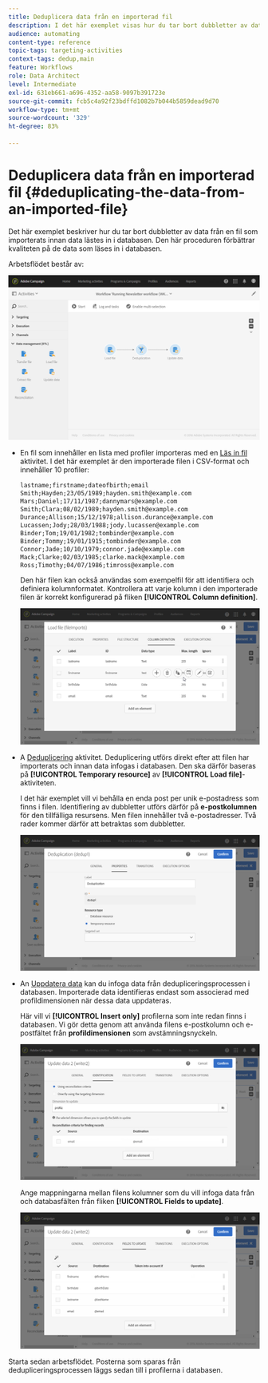 ```yaml
---
title: Deduplicera data från en importerad fil
description: I det här exemplet visas hur du tar bort dubbletter av data från en fil som importerats innan data lästes in i databasen.
audience: automating
content-type: reference
topic-tags: targeting-activities
context-tags: dedup,main
feature: Workflows
role: Data Architect
level: Intermediate
exl-id: 631eb661-a696-4352-aa58-9097b391723e
source-git-commit: fcb5c4a92f23bdffd1082b7b044b5859dead9d70
workflow-type: tm+mt
source-wordcount: '329'
ht-degree: 83%

---
```


# Deduplicera data från en importerad fil {#deduplicating-the-data-from-an-imported-file}

Det här exemplet beskriver hur du tar bort dubbletter av data från en fil som importerats innan data lästes in i databasen. Den här proceduren förbättrar kvaliteten på de data som läses in i databasen.

Arbetsflödet består av:

![](assets/deduplication_example2_workflow.png)

* En fil som innehåller en lista med profiler importeras med en [Läs in fil](../../automating/using/load-file.md) aktivitet. I det här exemplet är den importerade filen i CSV-format och innehåller 10 profiler:

  ```
  lastname;firstname;dateofbirth;email
  Smith;Hayden;23/05/1989;hayden.smith@example.com
  Mars;Daniel;17/11/1987;dannymars@example.com
  Smith;Clara;08/02/1989;hayden.smith@example.com
  Durance;Allison;15/12/1978;allison.durance@example.com
  Lucassen;Jody;28/03/1988;jody.lucassen@example.com
  Binder;Tom;19/01/1982;tombinder@example.com
  Binder;Tommy;19/01/1915;tombinder@example.com
  Connor;Jade;10/10/1979;connor.jade@example.com
  Mack;Clarke;02/03/1985;clarke.mack@example.com
  Ross;Timothy;04/07/1986;timross@example.com
  ```

  Den här filen kan också användas som exempelfil för att identifiera och definiera kolumnformatet. Kontrollera att varje kolumn i den importerade filen är korrekt konfigurerad på fliken **[!UICONTROL Column definition]**.

  ![](assets/deduplication_example2_fileloading.png)

* A [Deduplicering](../../automating/using/deduplication.md) aktivitet. Deduplicering utförs direkt efter att filen har importerats och innan data infogas i databasen. Den ska därför baseras på **[!UICONTROL Temporary resource]** av **[!UICONTROL Load file]**-aktiviteten.

  I det här exemplet vill vi behålla en enda post per unik e-postadress som finns i filen. Identifiering av dubbletter utförs därför på **e-postkolumnen** för den tillfälliga resursens. Men filen innehåller två e-postadresser. Två rader kommer därför att betraktas som dubbletter.

  ![](assets/deduplication_example2_dedup.png)

* An [Uppdatera data](../../automating/using/update-data.md) kan du infoga data från dedupliceringsprocessen i databasen. Importerade data identifieras endast som associerad med profildimensionen när dessa data uppdateras.

  Här vill vi **[!UICONTROL Insert only]** profilerna som inte redan finns i databasen. Vi gör detta genom att använda filens e-postkolumn och e-postfältet från **profildimensionen** som avstämningsnyckeln.

  ![](assets/deduplication_example2_writer1.png)

  Ange mappningarna mellan filens kolumner som du vill infoga data från och databasfälten från fliken **[!UICONTROL Fields to update]**.

  ![](assets/deduplication_example2_writer2.png)

Starta sedan arbetsflödet. Posterna som sparas från dedupliceringsprocessen läggs sedan till i profilerna i databasen.
